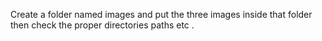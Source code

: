 Create a folder named images and put the three images inside that folder then check the proper directories paths etc .  
